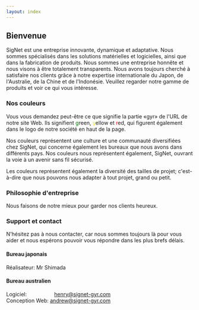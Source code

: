 ```yaml
---
layout: index
---
```

## Bienvenue
SigNet est une entreprise innovante, dynamique et adaptative. Nous sommes spécialisés dans les solutions matérielles et logicielles, ainsi que dans la fabrication de produits. Nous sommes une entreprise honnête et nous visons à être totalement transparents. Nous avons toujours cherché à satisfaire nos clients grâce à notre expertise internationale du Japon, de l'Australie, de la Chine et de l'Indonésie. Veuillez regarder notre gamme de produits et voir ce qui vous intéresse.

### Nos couleurs
Vous vous demandez peut-être ce que signifie la partie «gyr» de l'URL de notre site Web. Ils signifient <span style="color:green">g</span>reen, <span style="color:#e5e500">y</span>ellow et <span style="color:red">r</span>ed, qui figurent également dans le logo de notre société en haut de la page.

Nos couleurs représentent une culture et une communauté diversifiées chez SigNet, qui concerne également les bureaux que nous avons dans différents pays. Nos couleurs nous représentent également, SigNet, ouvrant la voie à un avenir sans fil sécurisé.

Les couleurs représentent également la diversité des tailles de projet; c'est-à-dire que nous pouvons nous adapter à tout projet, grand ou petit.

### Philosophie d'entreprise
Nous faisons de notre mieux pour garder nos clients heureux.

### Support et contact
N'hésitez pas à nous contacter, car nous sommes toujours là pour vous aider et nous espérons pouvoir vous répondre dans les plus brefs délais.

#### Bureau japonais
Réalisateur: Mr Shimada

#### Bureau australien
Logiciel: &emsp;&emsp;&emsp;&emsp;&emsp;henry@signet-gyr.com<br>
Conception Web: andrew@signet-gyr.com
